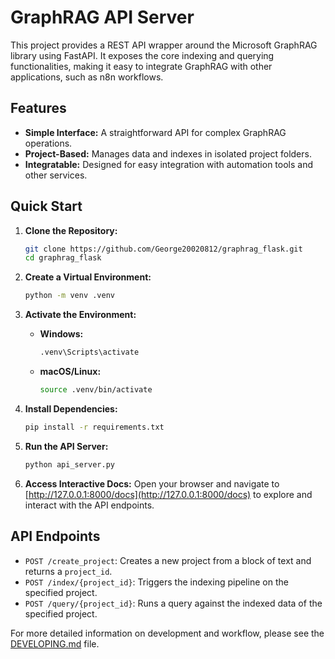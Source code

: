 # GraphRAG API Server

This project provides a REST API wrapper around the Microsoft GraphRAG library using FastAPI. It exposes the core indexing and querying functionalities, making it easy to integrate GraphRAG with other applications, such as n8n workflows.

## Features

- **Simple Interface:** A straightforward API for complex GraphRAG operations.
- **Project-Based:** Manages data and indexes in isolated project folders.
- **Integratable:** Designed for easy integration with automation tools and other services.

## Quick Start

1.  **Clone the Repository:**
    ```bash
    git clone https://github.com/George20020812/graphrag_flask.git
    cd graphrag_flask
    ```

2.  **Create a Virtual Environment:**
    ```bash
    python -m venv .venv
    ```

3.  **Activate the Environment:**
    -   **Windows:**
        ```bash
        .venv\Scripts\activate
        ```
    -   **macOS/Linux:**
        ```bash
        source .venv/bin/activate
        ```

4.  **Install Dependencies:**
    ```bash
    pip install -r requirements.txt
    ```

5.  **Run the API Server:**
    ```bash
    python api_server.py
    ```

6.  **Access Interactive Docs:**
    Open your browser and navigate to [http://127.0.0.1:8000/docs](http://127.0.0.1:8000/docs) to explore and interact with the API endpoints.

## API Endpoints

-   `POST /create_project`: Creates a new project from a block of text and returns a `project_id`.
-   `POST /index/{project_id}`: Triggers the indexing pipeline on the specified project.
-   `POST /query/{project_id}`: Runs a query against the indexed data of the specified project.

For more detailed information on development and workflow, please see the [DEVELOPING.md](DEVELOPING.md) file.

